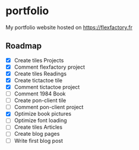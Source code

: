 # portfolio
My portfolio website hosted on https://flexfactory.fr

## Roadmap

- [x] Create tiles Projects
- [x] Comment flexfactory project
- [x] Create tiles Readings
- [x] Create tictactoe tile
- [x] Comment tictactoe project
- [ ] Comment 1984 Book
- [ ] Create pon-client tile
- [ ] Comment pon-client project
- [x] Optimize book pictures
- [ ] Optimize font loading
- [ ] Create tiles Articles
- [ ] Create blog pages
- [ ] Write first blog post
